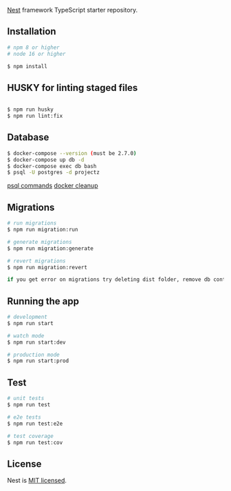 [Nest](https://github.com/nestjs/nest) framework TypeScript starter repository.


## Installation

```bash
# npm 8 or higher
# node 16 or higher

$ npm install
```

## HUSKY for linting staged files
```bash

$ npm run husky
$ npm run lint:fix

```

## Database

```bash
$ docker-compose --version (must be 2.7.0)
$ docker-compose up db -d
$ docker-compose exec db bash
$ psql -U postgres -d projectz

```
[psql commands](https://www.postgresqltutorial.com/postgresql-administration/psql-commands/)
[docker cleanup](https://www.digitalocean.com/community/tutorials/how-to-remove-docker-images-containers-and-volumes/)

## Migrations

```bash
# run migrations
$ npm run migration:run

# generate migrations
$ npm run migration:generate

# revert migrations
$ npm run migration:revert

if you get error on migrations try deleting dist folder, remove db container and volume

```

## Running the app

```bash
# development
$ npm run start

# watch mode
$ npm run start:dev

# production mode
$ npm run start:prod

```

## Test

```bash
# unit tests
$ npm run test

# e2e tests
$ npm run test:e2e

# test coverage
$ npm run test:cov
```

## License

Nest is [MIT licensed](LICENSE).
